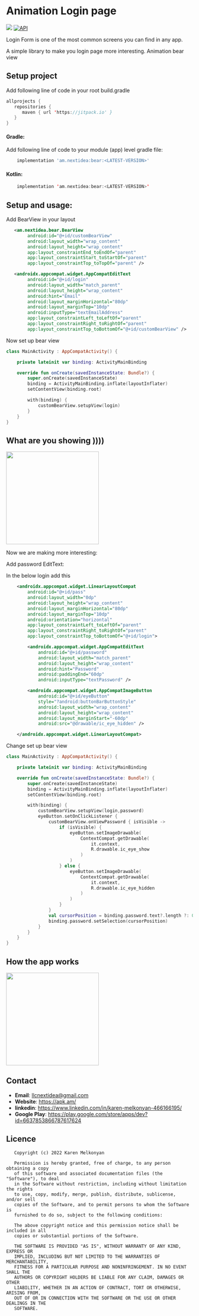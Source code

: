 # Animation Login page

[![](https://jitpack.io/v/llcnextidea/bear.svg)](https://jitpack.io/#llcnextidea/bear)
[![API](https://img.shields.io/badge/API-21%2B-yellow.svg?style=flat)](https://android-arsenal.com/api?level=21)

Login Form is one of the most common screens you can find in any app.

A simple library to make you login page more interesting.
Animation bear view
## Setup project

Add following line of code in your root build.gradle

```kotlin
allprojects {
   repositories {
      maven { url 'https://jitpack.io' }
   }
}
```

#### Gradle:

Add following line of code to your module (app) level gradle file:

```groovy
    implementation 'am.nextidea:bear:<LATEST-VERSION>'
```

#### Kotlin:

```kotlin
    implementation 'am.nextidea:bear:<LATEST-VERSION>'
```

## Setup and usage:
Add BearView in your layout

```xml
   <am.nextidea.bear.BearView
        android:id="@+id/customBearView"
        android:layout_width="wrap_content"
        android:layout_height="wrap_content"
        app:layout_constraintEnd_toEndOf="parent"
        app:layout_constraintStart_toStartOf="parent"
        app:layout_constraintTop_toTopOf="parent" />

   <androidx.appcompat.widget.AppCompatEditText
        android:id="@+id/login"
        android:layout_width="match_parent"
        android:layout_height="wrap_content"
        android:hint="Email"
        android:layout_marginHorizontal="80dp"
        android:layout_marginTop="10dp"
        android:inputType="textEmailAddress"
        app:layout_constraintLeft_toLeftOf="parent"
        app:layout_constraintRight_toRightOf="parent"
        app:layout_constraintTop_toBottomOf="@+id/customBearView" />

```
Now set up bear view
```kotlin
class MainActivity : AppCompatActivity() {

    private lateinit var binding: ActivityMainBinding

    override fun onCreate(savedInstanceState: Bundle?) {
        super.onCreate(savedInstanceState)
        binding = ActivityMainBinding.inflate(layoutInflater)
        setContentView(binding.root)

        with(binding) {
            customBearView.setupView(login)
        }
    }
}
```

## What are you showing ))))

<img src="https://github.com/llcnextidea/bear/blob/main/video/record_2.gif" width="250" />

Now we are making more interesting:

Add password EditText:

In the below login add this 
```xml
    <androidx.appcompat.widget.LinearLayoutCompat
        android:id="@+id/pass"
        android:layout_width="0dp"
        android:layout_height="wrap_content"
        android:layout_marginHorizontal="80dp"
        android:layout_marginTop="10dp"
        android:orientation="horizontal"
        app:layout_constraintLeft_toLeftOf="parent"
        app:layout_constraintRight_toRightOf="parent"
        app:layout_constraintTop_toBottomOf="@+id/login">

        <androidx.appcompat.widget.AppCompatEditText
            android:id="@+id/password"
            android:layout_width="match_parent"
            android:layout_height="wrap_content"
            android:hint="Password"
            android:paddingEnd="60dp"
            android:inputType="textPassword" />

        <androidx.appcompat.widget.AppCompatImageButton
            android:id="@+id/eyeButton"
            style="?android:buttonBarButtonStyle"
            android:layout_width="wrap_content"
            android:layout_height="wrap_content"
            android:layout_marginStart="-60dp"
            android:src="@drawable/ic_eye_hidden" />

    </androidx.appcompat.widget.LinearLayoutCompat>
```

Change set up bear view
```kotlin
class MainActivity : AppCompatActivity() {

    private lateinit var binding: ActivityMainBinding

    override fun onCreate(savedInstanceState: Bundle?) {
        super.onCreate(savedInstanceState)
        binding = ActivityMainBinding.inflate(layoutInflater)
        setContentView(binding.root)

        with(binding) {
            customBearView.setupView(login,password)
            eyeButton.setOnClickListener {
                customBearView.onViewPassword { isVisible ->
                    if (isVisible) {
                        eyeButton.setImageDrawable(
                            ContextCompat.getDrawable(
                                it.context,
                                R.drawable.ic_eye_show
                            )
                        )
                    } else {
                        eyeButton.setImageDrawable(
                            ContextCompat.getDrawable(
                                it.context,
                                R.drawable.ic_eye_hidden
                            )
                        )
                    }
                }
                val cursorPosition = binding.password.text?.length ?: 0
                binding.password.setSelection(cursorPosition)
            }
        }
    }
}
```

## How the app works
<img src="https://github.com/llcnextidea/bear/blob/main/video/record.gif" width="250" />

## Contact

- **Email**: llcnextidea@gmail.com
- **Website**: https://apk.am/
- **linkedin**: https://www.linkedin.com/in/karen-melkonyan-466166195/
- **Google Play**: https://play.google.com/store/apps/dev?id=6637853866787617624

## Licence

```
   Copyright (c) 2022 Karen Melkonyan

   Permission is hereby granted, free of charge, to any person obtaining a copy
   of this software and associated documentation files (the "Software"), to deal
   in the Software without restriction, including without limitation the rights
   to use, copy, modify, merge, publish, distribute, sublicense, and/or sell
   copies of the Software, and to permit persons to whom the Software is
   furnished to do so, subject to the following conditions:

   The above copyright notice and this permission notice shall be included in all
   copies or substantial portions of the Software.

   THE SOFTWARE IS PROVIDED "AS IS", WITHOUT WARRANTY OF ANY KIND, EXPRESS OR
   IMPLIED, INCLUDING BUT NOT LIMITED TO THE WARRANTIES OF MERCHANTABILITY,
   FITNESS FOR A PARTICULAR PURPOSE AND NONINFRINGEMENT. IN NO EVENT SHALL THE
   AUTHORS OR COPYRIGHT HOLDERS BE LIABLE FOR ANY CLAIM, DAMAGES OR OTHER
   LIABILITY, WHETHER IN AN ACTION OF CONTRACT, TORT OR OTHERWISE, ARISING FROM,
   OUT OF OR IN CONNECTION WITH THE SOFTWARE OR THE USE OR OTHER DEALINGS IN THE
   SOFTWARE.
```

